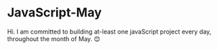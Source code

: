# JavaScript-May
Hi. I am committed to building at-least one javaScript project every day, throughout the month of May. 😊
